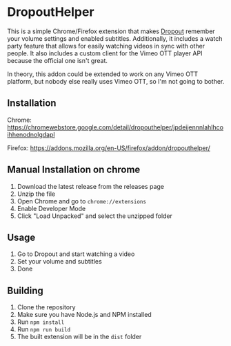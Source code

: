 # DropoutHelper
This is a simple Chrome/Firefox extension that makes [Dropout](https://dropout.tv) remember
your volume settings and enabled subtitles. Additionally, it includes a watch party feature that allows for
easily watching videos in sync with other people. It also includes a custom client for the 
Vimeo OTT player API because the official one isn't great.

In theory, this addon could be extended to work on any Vimeo OTT platform, 
but nobody else really uses Vimeo OTT, so I'm not going to bother.

## Installation

Chrome: https://chromewebstore.google.com/detail/dropouthelper/jpdeijennnlahlhcoihhenodnolgdapl

Firefox: https://addons.mozilla.org/en-US/firefox/addon/dropouthelper/

## Manual Installation on chrome
1. Download the latest release from the releases page
2. Unzip the file
3. Open Chrome and go to `chrome://extensions`
4. Enable Developer Mode
5. Click "Load Unpacked" and select the unzipped folder

## Usage
1. Go to Dropout and start watching a video
2. Set your volume and subtitles
3. Done

## Building
1. Clone the repository
2. Make sure you have Node.js and NPM installed
3. Run `npm install`
4. Run `npm run build`
5. The built extension will be in the `dist` folder

